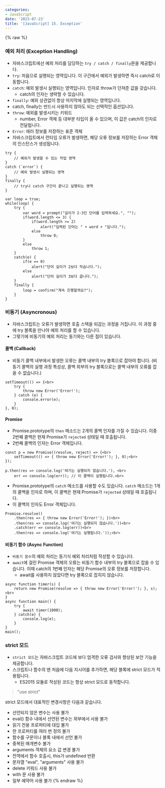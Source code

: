 ```yaml
---
categories:
- JavaScript
date: '2023-07-23'
title: '[JavaScript] 15. Exception'
---
```


{% raw %}
### 예외 처리 (Exception Handling)
- 자바스크립트에선 예외 처리를 담당하는 `try / catch / finally`문을 제공합니다.
- `try`: 처음으로 실행되는 영역입니다. 이 구간에서 예외가 발생하면 즉시 catch로 이동합니다.
- `catch`: 예외 발생시 실행되는 영역입니다. 인자로 throw가 던져준 값을 갖습니다.
	- catch의 인자는 생략할 수 있습니다.
- `finally`: 예외 상관없이 항상 마지막에 실행되는 영역입니다.
- catch, finally는 반드시 사용하지 않아도 되는 선택적인 옵션입니다.
- `throw`: 예외를 발생시키는 키워드
	- number, Error 객체 등 대부분 타입이 올 수 있으며, 이 값은 catch의 인자로 전달됩니다.
- `Error`: 에러 정보를 저장하는 표준 객체
- 자바스크립트에서 런타임 오류가 발생하면, 해당 오류 정보를 저장하는 Error 객체의 인스턴스가 생성됩니다.

```
try {
	// 예외가 발생할 수 있는 작업 영역
}
catch (`error`) {
	// 예외 발생시 실행되는 영역
}
finally {
	// try나 catch 구간이 끝나고 실행되는 영역
}
```

```
var loop = true;
while(loop) {
	try {
		var word = prompt("길이가 2-3인 단어를 입력하세요.", "");
		if(word.length <= 3) {
			if(word.length >= 2)
				alert("입력된 단어는 " + word + "입니다.");
			else
				throw 0;
		}
		else
			throw 1;
	}
	catch(e) {
		if(e == 0)
			alert("단어 길이가 2보다 작습니다.");
		else
			alert("단어 길이가 3보다 큽니다.");
	}
	finally {
		loop = confirm("계속 진행할까요?");
	}
}
```

### 비동기 (Asyncronous)
- 자바스크립트는 오류가 발생하면 호출 스택을 되감는 과정을 거칩니다. 이 과정 중에 try 블록을 만나야 예외 처리를 할 수 있습니다.
- 그렇기에 비동기의 예외 처리는 동기와는 다른 점이 있습니다.

#### 콜백 (Callback)
- 비동기 콜백 내부에서 발생한 오류는 콜백 내부의 try 블록으로 잡아야 합니다. (비동기 콜백의 실행 과정 특성상, 콜백 외부의 try 블록으로는 콜백 내부의 오류를 잡을 수 없습니다.)

```
setTimeout(() => {<br>
	try {
		throw new Error('Error!');
	} catch (e) {
		console.error(e);
	}
}, 0);
```

#### Promise
- Promise.prototype의 `then` 메소드는 2개의 콜백 인자를 가질 수 있습니다. 이중 2번째 콜백은 현재 Promise가 `rejected` 상태일 때 호출됩니다.
- 2번째 콜백의 인자는 Error 객체입니다.

```
const p = new Promise((resolve, reject) => {<br>
	setTimeout(() => { throw new Error('Error!'); }, 0);<br>
});

p.then(res => console.log('여기는 실행되지 않습니다.'), <br>
	err => console.log(err)); // 이 콜백이 실행됩니다.<br>
```

- Promise.prototype의 `catch` 메소드를 사용할 수도 있습니다. `catch` 메소드는 1개의 콜백을 인자로 하며, 이 콜백은 현재 Promise가 `rejected` 상태일 때 호출됩니다.
- 이 콜백의 인자도 Error 객체입니다.

```
Promise.resolve()
	.then(res => { throw new Error('Error!'); })<br>
	.then(res => console.log('여기는 실행되지 않습니다.'))<br>
	.catch(err => console.log(err))<br>
	.then(res => console.log('여기는 실행됩니다.'));<br>
```

#### 비동기 함수 (Async Function)
- `비동기 함수`의 예외 처리는 동기식 예외 처리처럼 작성할 수 있습니다.
- `await`에 걸린 Promise 객체의 오류는 비동기 함수 내부의 try 블록으로 잡을 수 있습니다. 이때 catch의 1번째 인자는 해당 Promise의 오류 정보를 저장합니다.
	- await를 사용하지 않았다면 try 블록으로 잡히지 않습니다.

```
async function timer(s) {
	return new Promise(resolve => { throw new Error('Error!'); }, s);<br>
}
async function main() {
	try {
		await timer(1000);
	} catch(e) {
		console.log(e);
	}
}
main();
```

### strict 모드
- `strict 모드`는 자바스크립트 코드에 보다 엄격한 오류 검사와 향상된 보안 기능을 제공합니다.
- 스크립트나 함수의 맨 처음에 다음 지시어를 추가하면, 해당 블록에 strict 모드가 적용됩니다.
	- ES2015 모듈로 작성된 코드는 항상 strict 모드로 동작합니다.

> "use strict"<br>

strict 모드에서 대표적인 변경사항은 다음과 같습니다.
- 선언되지 않은 변수는 사용 불가
- eval() 함수 내에서 선언된 변수는 외부에서 사용 불가
- 읽기 전용 프로퍼티에 대입 불가
- 한 프로퍼티를 여러 번 정의 불가
- 함수를 구문이나 블록 내에서 선언 불가
- 중복된 매개변수 불가
- arguments 객체의 요소 값 변경 불가
- 전역에서 함수 호출시, this가 undefined 반환
- 문자열 "eval", "arguments" 사용 불가
- delete 키워드 사용 불가
- with 문 사용 불가
- 일부 예약어 사용 불가
{% endraw %}